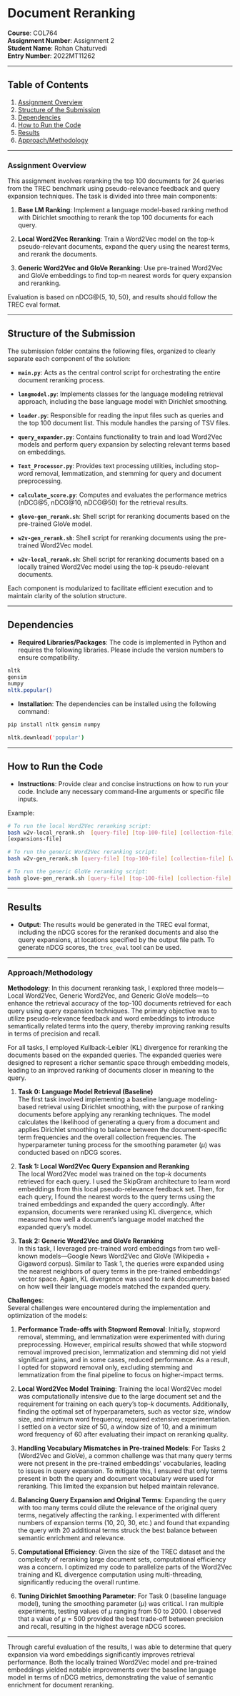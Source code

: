 # Document Reranking

**Course**: COL764  
**Assignment Number**: Assignment 2  
**Student Name**: Rohan Chaturvedi  
**Entry Number**: 2022MT11262  

---

## Table of Contents
1. [Assignment Overview](#assignment-overview)
2. [Structure of the Submission](#structure-of-the-submission)
3. [Dependencies](#dependencies)
4. [How to Run the Code](#how-to-run-the-code)
5. [Results](#results)
6. [Approach/Methodology](#approach-methodology)

---

### Assignment Overview

This assignment involves reranking the top 100 documents for 24 queries from the TREC benchmark using pseudo-relevance feedback and query expansion techniques. The task is divided into three main components:

1. **Base LM Ranking**: Implement a language model-based ranking method with Dirichlet smoothing to rerank the top 100 documents for each query.

2. **Local Word2Vec Reranking**: Train a Word2Vec model on the top-k pseudo-relevant documents, expand the query using the nearest terms, and rerank the documents.

3. **Generic Word2Vec and GloVe Reranking**: Use pre-trained Word2Vec and GloVe embeddings to find top-m nearest words for query expansion and reranking.

Evaluation is based on nDCG@{5, 10, 50}, and results should follow the TREC eval format.

---

## Structure of the Submission

The submission folder contains the following files, organized to clearly separate each component of the solution:

- **`main.py`**: Acts as the central control script for orchestrating the entire document reranking process.
  
- **`langmodel.py`**: Implements classes for the language modeling retrieval approach, including the base language model with Dirichlet smoothing.

- **`loader.py`**: Responsible for reading the input files such as queries and the top 100 document list. This module handles the parsing of TSV files.

- **`query_expander.py`**: Contains functionality to train and load Word2Vec models and perform query expansion by selecting relevant terms based on embeddings.

- **`Text_Processor.py`**: Provides text processing utilities, including stop-word removal, lemmatization, and stemming for query and document preprocessing.

- **`calculate_score.py`**: Computes and evaluates the performance metrics (nDCG@5, nDCG@10, nDCG@50) for the retrieval results.

- **`glove-gen_rerank.sh`**: Shell script for reranking documents based on the pre-trained GloVe model.

- **`w2v-gen_rerank.sh`**: Shell script for reranking documents using the pre-trained Word2Vec model.

- **`w2v-local_rerank.sh`**: Shell script for reranking documents based on a locally trained Word2Vec model using the top-k pseudo-relevant documents. 

Each component is modularized to facilitate efficient execution and to maintain clarity of the solution structure.

---

## Dependencies
- **Required Libraries/Packages**: The code is implemented in Python and requires the following libraries. Please include the version numbers to ensure compatibility.

```bash
nltk
gensim
numpy
nltk.popular()
```

- **Installation**: The dependencies can be installed using the following command:

```bash
pip install nltk gensim numpy

nltk.download('popular')
```

---

## How to Run the Code
- **Instructions**: Provide clear and concise instructions on how to run your code. Include any necessary command-line arguments or specific file inputs.

Example:
```bash
# To run the local Word2Vec reranking script:
bash w2v-local_rerank.sh  [query-file] [top-100-file] [collection-file] [output-file]
[expansions-file]

# To run the generic Word2Vec reranking script:
bash w2v-gen_rerank.sh [query-file] [top-100-file] [collection-file] [w2v-embeddingsfile] [output-file] [expansions-file]

# To run the generic GloVe reranking script:
bash glove-gen_rerank.sh [query-file] [top-100-file] [collection-file] [glove-embeddingsfile] [output-file] [expansions-file]

```

---

## Results
- **Output**: The results would be generated in the TREC eval format, including the nDCG scores for the reranked documents and also the query expansions, at locations specified by the output file path. To generate nDCG scores, the `trec_eval` tool can be used.

---

### Approach/Methodology

**Methodology**: In this document reranking task, I explored three models—Local Word2Vec, Generic Word2Vec, and Generic GloVe models—to enhance the retrieval accuracy of the top-100 documents retrieved for each query using query expansion techniques. The primary objective was to utilize pseudo-relevance feedback and word embeddings to introduce semantically related terms into the query, thereby improving ranking results in terms of precision and recall.

For all tasks, I employed Kullback-Leibler (KL) divergence for reranking the documents based on the expanded queries. The expanded queries were designed to represent a richer semantic space through embedding models, leading to an improved ranking of documents closer in meaning to the query. 

1. **Task 0: Language Model Retrieval (Baseline)**  
   The first task involved implementing a baseline language modeling-based retrieval using Dirichlet smoothing, with the purpose of ranking documents before applying any reranking techniques. The model calculates the likelihood of generating a query from a document and applies Dirichlet smoothing to balance between the document-specific term frequencies and the overall collection frequencies. The hyperparameter tuning process for the smoothing parameter ($\mu$) was conducted based on nDCG scores.

2. **Task 1: Local Word2Vec Query Expansion and Reranking**  
   The local Word2Vec model was trained on the top-$k$ documents retrieved for each query. I used the SkipGram architecture to learn word embeddings from this local pseudo-relevance feedback set. Then, for each query, I found the nearest words to the query terms using the trained embeddings and expanded the query accordingly. After expansion, documents were reranked using KL divergence, which measured how well a document’s language model matched the expanded query’s model.

3. **Task 2: Generic Word2Vec and GloVe Reranking**  
   In this task, I leveraged pre-trained word embeddings from two well-known models—Google News Word2Vec and GloVe (Wikipedia + Gigaword corpus). Similar to Task 1, the queries were expanded using the nearest neighbors of query terms in the pre-trained embeddings’ vector space. Again, KL divergence was used to rank documents based on how well their language models matched the expanded query.

**Challenges**:  
Several challenges were encountered during the implementation and optimization of the models:

1. **Performance Trade-offs with Stopword Removal**: Initially, stopword removal, stemming, and lemmatization were experimented with during preprocessing. However, empirical results showed that while stopword removal improved precision, lemmatization and stemming did not yield significant gains, and in some cases, reduced performance. As a result, I opted for stopword removal only, excluding stemming and lemmatization from the final pipeline to focus on higher-impact terms.

2. **Local Word2Vec Model Training**: Training the local Word2Vec model was computationally intensive due to the large document set and the requirement for training on each query’s top-$k$ documents. Additionally, finding the optimal set of hyperparameters, such as vector size, window size, and minimum word frequency, required extensive experimentation. I settled on a vector size of 50, a window size of 10, and a minimum word frequency of 60 after evaluating their impact on reranking quality.

3. **Handling Vocabulary Mismatches in Pre-trained Models**: For Tasks 2 (Word2Vec and GloVe), a common challenge was that many query terms were not present in the pre-trained embeddings' vocabularies, leading to issues in query expansion. To mitigate this, I ensured that only terms present in both the query and document vocabulary were used for reranking. This limited the expansion but helped maintain relevance.

4. **Balancing Query Expansion and Original Terms**: Expanding the query with too many terms could dilute the relevance of the original query terms, negatively affecting the ranking. I experimented with different numbers of expansion terms (10, 20, 30, etc.) and found that expanding the query with 20 additional terms struck the best balance between semantic enrichment and relevance.

5. **Computational Efficiency**: Given the size of the TREC dataset and the complexity of reranking large document sets, computational efficiency was a concern. I optimized my code to parallelize parts of the Word2Vec training and KL divergence computation using multi-threading, significantly reducing the overall runtime.

6. **Tuning Dirichlet Smoothing Parameter**: For Task 0 (baseline language model), tuning the smoothing parameter ($\mu$) was critical. I ran multiple experiments, testing values of $\mu$ ranging from 50 to 2000. I observed that a value of $\mu = 500$ provided the best trade-off between precision and recall, resulting in the highest average nDCG scores.

---

Through careful evaluation of the results, I was able to determine that query expansion via word embeddings significantly improves retrieval performance. Both the locally trained Word2Vec model and pre-trained embeddings yielded notable improvements over the baseline language model in terms of nDCG metrics, demonstrating the value of semantic enrichment for document reranking.

